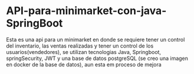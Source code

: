 # API-para-minimarket-con-java-SpringBoot
Esta es una api para un minimarket en donde se requiere tener un control del inventario, las ventas realizadas y tener un control de los usuarios(vendedores), se utilizan tecnologias Java, Springboot, springSecurity,  JWT y una base de datos postgreSQL (se creo una imagen en docker de la base de datos), aun esta em proceso de mejora
